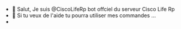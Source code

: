 - 👋 Salut, Je suis @CiscoLifeRp bot offciel du serveur Cisco Life Rp 
- 👀 Si tu veux de l'aide tu pourra utiliser mes commandes ...
- 

<!---
CiscoLifeRp/CiscoLifeRp is a ✨ special ✨ repository because its `README.md` (this file) appears on your GitHub profile.
You can click the Preview link to take a look at your changes.
--->
